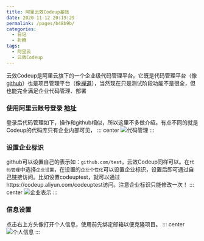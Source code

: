 ```yaml
---
title: 阿里云效Codeup基础
date: 2020-11-12 20:19:29
permalink: /pages/b48b9b/
categories:
  - 日记
  - 折腾
tags:
  - 阿里云
  - 云效Codeup
---
```


云效Codeup是阿里云旗下的一个企业级代码管理平台。它既是代码管理平台（像[github](https://github.com/)）也是项目管理平台（像[禅道](https://www.zentao.net/)），当然现在只是测试阶段功能不是很全，但也能完全满足企业代码管理、部署

### 使用阿里云账号登录 [地址](https://codeup.aliyun.com/)
登录后代码管理如下，操作和github相似，所以这里不多做介绍。有点不同的就是Codeup的代码库只有企业内部可见，
::: center
![代码管理](https://lhost.oss-cn-chengdu.aliyuncs.com/blog/20201117115127.png)
:::

### 设置企业标识
github可以设置自己的表示如：`github.com/test`，云效Codeup同样可以。在`代码管理`中选择`企业设置`，在设置的`企业个性化`可以设置企业标识，设置后即可通过自己链接访问。比如设置codeuptest，就可以通过https://codeup.aliyun.com/codeuptest访问。注意企业标识只能修改一次！
::: center
![企业表示](https://lhost.oss-cn-chengdu.aliyuncs.com/blog/20201117115730.png)
:::

### 信息设置
点击右上方头像打开个人信息，使用前先绑定邮箱以便克隆项目。
::: center
![个人信息](https://lhost.oss-cn-chengdu.aliyuncs.com/blog/1605591292(1).png)
:::

